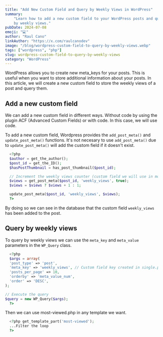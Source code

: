```yaml
---
title: "Add New Custom Field and Query by Weekly Views in WordPress"
summary:
    "Learn how to add a new custom field to your WordPress posts and query them
    by weekly views."
pubDate: 2024-07-08
emoji: "💻"
author: "Raul Cano"
linkAuthor: "https://x.com/raulcanodev"
image: "/blog/wordpress-custom-field-to-query-by-weekly-views.webp"
tags: ["wordpress", "php"]
slug: wordpress-custom-field-to-query-by-weekly-views
category: "WordPress"
---
```


WordPress allows you to create new meta_keys for your posts. This is useful when
you want to store additional information about your posts. In this article, we
will create a new custom field to store the weekly views of a post and query
them.

## Add a new custom field

We can add a new custom field in different ways. Without code by using the
plugin ACF (Advanced Custom Fields) or with code. In this case, we will use
code.

To add a new custom field, Wordpress provides the `add_post_meta()` and
`update_post_meta()` functions. It's not necesary to use `add_post_meta()` due
to `update_post_meta()` will add the custom field if it doesn't exist.

```php title="single.php"
  <?php
  $author = get_the_author();
  $post_id = get_the_ID();
  $hasPostThumbnail = has_post_thumbnail($post_id);

  // Increment the weekly views counter (custom field we will use in most-viewed.php in our case)
  $views = get_post_meta($post_id, 'weekly_views', true);
  $views = $views ? $views + 1 : 1;

  update_post_meta($post_id, 'weekly_views', $views);
  ?>
```

By doing so we can see in the database that the custom field `weekly_views` has
been added to the post.

<!-- ![Custom Field Database](images/blog/secreenshots/custom-field-database.png) -->

## Query by weekly views

To query by weekly views we can use the `meta_key` and `meta_value` parameters
in the `WP_Query` class.

```php title="most-viewed.php"
  <?php
  $args = array(
  'post_type' => 'post',
  'meta_key' => 'weekly_views', // Custom field key created in single.php
  'posts_per_page' => 10,
  'orderby' => 'meta_value_num',
  'order' => 'DESC',
);

// Execute the query
$query = new WP_Query($args);
  ?>
```

Then we can use most-viewed.php in any template we want.

```php title="index.php"
  <?php get_template_part('most-viewed');
  ...Filter the loop
  ?>
```
